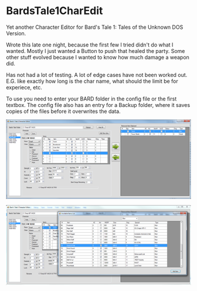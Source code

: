 # BardsTale1CharEdit
Yet another Character Editor for Bard's Tale 1: Tales of the Unknown  DOS Version.

Wrote this late one night, because the first few I tried didn't do what I wanted.  Mostly I just wanted a Button to push that healed the party.  Some other stuff evolved because I wanted to know how much damage a weapon did.

Has not had a lot of testing.  A lot of edge cases have not been worked out.  E.G. like exactly how long is the char name, what should the limit be for experiece, etc.

To use you need to enter your BARD folder in the config file or the first textbox.  The config file also has an entry for a Backup folder, where it saves copies of the files before it overwrites the data.

![Alt text](/BTEd/screenshot1.png?raw=true "screenshot1")

![Alt text](/BTEd/screenshot2.png?raw=true "screenshot2")
